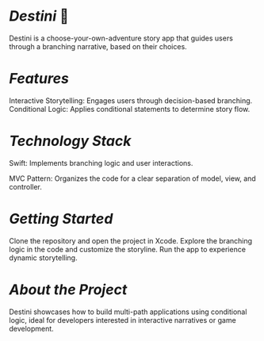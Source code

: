 # *Destini* 📖
Destini is a choose-your-own-adventure story app that guides users through a branching narrative, based on their choices.

# *Features*

Interactive Storytelling: Engages users through decision-based branching.
Conditional Logic: Applies conditional statements to determine story flow.

# *Technology Stack*

Swift: Implements branching logic and user interactions.

MVC Pattern: Organizes the code for a clear separation of model, view, and controller.

# *Getting Started*

Clone the repository and open the project in Xcode.
Explore the branching logic in the code and customize the storyline.
Run the app to experience dynamic storytelling.

# *About the Project*

Destini showcases how to build multi-path applications using conditional logic, ideal for developers interested in interactive narratives or game development.

